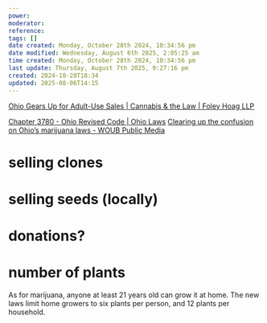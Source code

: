 ```yaml
---
power: 
moderator: 
reference: 
tags: []
date created: Monday, October 28th 2024, 10:34:56 pm
date modified: Wednesday, August 6th 2025, 2:05:25 am
time created: Monday, October 28th 2024, 10:34:56 pm
last update: Thursday, August 7th 2025, 9:27:16 pm
created: 2024-10-28T18:34
updated: 2025-08-06T14:15
---
```

[Ohio Gears Up for Adult-Use Sales | Cannabis & the Law | Foley Hoag LLP](https://foleyhoag.com/news-and-insights/blogs/cannabis-and-the-law/2023/november/ohio-gears-up-for-adult-use-sales/?form=MG0AV3)

[Chapter 3780 - Ohio Revised Code | Ohio Laws](https://codes.ohio.gov/ohio-revised-code/chapter-3780?form=MG0AV3)
[Clearing up the confusion on Ohio’s marijuana laws - WOUB Public Media](https://woub.org/2024/07/08/clearing-up-the-confusion-on-ohios-marijuana-laws/?form=MG0AV3)

# selling clones
# selling seeds (locally)

# donations?
# number of plants
As for marijuana, anyone at least 21 years old can grow it at home. The new laws limit home growers to six plants per person, and 12 plants per household.